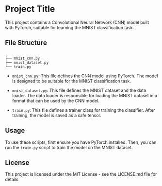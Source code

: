 # Project Title

This project contains a Convolutional Neural Network (CNN) model built with PyTorch, suitable for learning the MNIST classification task.

## File Structure

```
.
├── mnist_cnn.py
├── mnist_dataset.py 
└── train.py
```

- `mnist_cnn.py`: This file defines the CNN model using PyTorch. The model is designed to be suitable for the MNIST classification task.

- `mnist_dataset.py`: This file defines the MNIST dataset and the data loader. The data loader is responsible for loading the MNIST dataset in a format that can be used by the CNN model.

- `train.py`: This file defines a trainer class for training the classifier. After training, the model is saved as a safe tensor.

## Usage

To use these scripts, first ensure you have PyTorch installed. Then, you can run the `train.py` script to train the model on the MNIST dataset.

## License

This project is licensed under the MIT License - see the LICENSE.md file for details